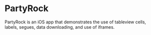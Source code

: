 # PartyRock

PartyRock is an iOS app that demonstrates the use of tableview cells, labels, segues, data downloading, and use of iframes.
